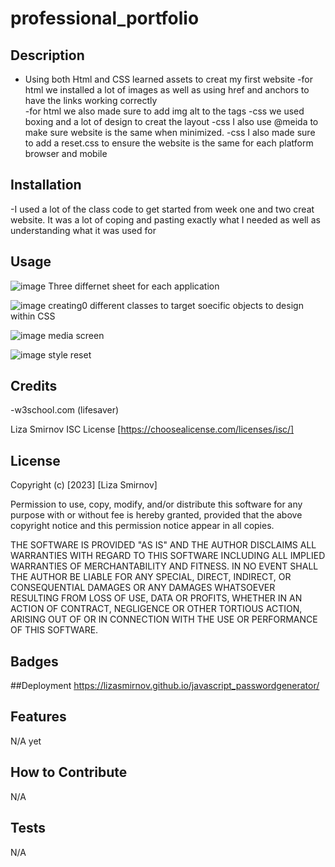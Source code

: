 # professional_portfolio

## Description

- Using both Html and CSS learned assets to creat my first website
-for html we installed a lot of images as well as using href and anchors to have the links working correctly\
-for html we also made sure to add img alt to the tags
-css we used boxing and a lot of design to creat the layout
-css I also use @meida to make sure website is the same when minimized.
-css I also made sure to add a reset.css to ensure the website is the same for each platform browser and mobile


## Installation

-I used a lot of the class code to get started from week one and two creat website. It was a lot of coping and pasting exactly what I needed as well as understanding what it was used for

## Usage
![image](https://user-images.githubusercontent.com/122588135/219582907-2fdd4644-4733-4d4f-bbd7-8e169d4a5ad8.png)
Three differnet sheet for each application

![image](https://user-images.githubusercontent.com/122588135/219583161-2101e385-2d44-4c07-9cc9-703e8c674f21.png)
creating0 different classes to target soecific objects to design within CSS

![image](https://user-images.githubusercontent.com/122588135/219583531-53813b9b-2079-4818-b133-8d499343d72f.png)
media screen

![image](https://user-images.githubusercontent.com/122588135/219583690-9224db46-5782-4613-bf0c-8e458aaed4d2.png)
style reset
## Credits

-w3school.com (lifesaver)

Liza Smirnov
ISC License [https://choosealicense.com/licenses/isc/]

## License

Copyright (c) [2023] [Liza Smirnov]

Permission to use, copy, modify, and/or distribute this software for any
purpose with or without fee is hereby granted, provided that the above
copyright notice and this permission notice appear in all copies.

THE SOFTWARE IS PROVIDED "AS IS" AND THE AUTHOR DISCLAIMS ALL WARRANTIES WITH
REGARD TO THIS SOFTWARE INCLUDING ALL IMPLIED WARRANTIES OF MERCHANTABILITY
AND FITNESS. IN NO EVENT SHALL THE AUTHOR BE LIABLE FOR ANY SPECIAL, DIRECT,
INDIRECT, OR CONSEQUENTIAL DAMAGES OR ANY DAMAGES WHATSOEVER RESULTING FROM
LOSS OF USE, DATA OR PROFITS, WHETHER IN AN ACTION OF CONTRACT, NEGLIGENCE OR
OTHER TORTIOUS ACTION, ARISING OUT OF OR IN CONNECTION WITH THE USE OR
PERFORMANCE OF THIS SOFTWARE.

## Badges

##Deployment
https://lizasmirnov.github.io/javascript_passwordgenerator/


## Features

N/A yet

## How to Contribute

N/A

## Tests

N/A
